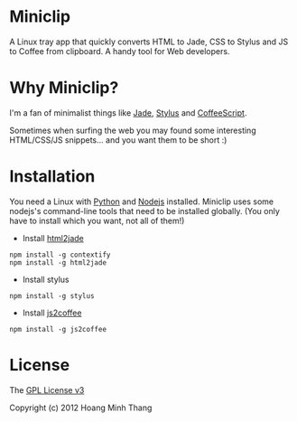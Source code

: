 Miniclip
========

A Linux tray app that quickly converts HTML to Jade, CSS to Stylus and JS to Coffee from clipboard. A handy tool for Web developers.

Why Miniclip?
=============
I'm a fan of minimalist things like [Jade](http://jade-lang.com/), [Stylus](http://learnboost.github.com/stylus/) and [CoffeeScript](http://coffeescript.org/).

Sometimes when surfing the web you may found some interesting HTML/CSS/JS snippets... and you want them to be short :)

Installation
============
You need a Linux with [Python](http://www.python.org/) and [Nodejs](http://nodejs.org/) installed.
Miniclip uses some nodejs's command-line tools that need to be installed globally. (You only have to install which you want, not all of them!)

  * Install [html2jade](https://github.com/donpark/html2jade)

```
npm install -g contextify
npm install -g html2jade
```
  * Install stylus

```
npm install -g stylus
```

  * Install [js2coffee](http://js2coffee.org/)

```
npm install -g js2coffee
```

License
=======
The [GPL License v3](http://www.gnu.org/licenses/gpl.html)

Copyright (c) 2012 Hoang Minh Thang
